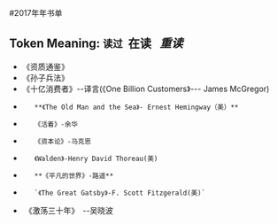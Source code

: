 #2017年年书单

## Token Meaning: `读过`  **在读**   *重读*

* 《资质通鉴》
* 《孙子兵法》
* 《十亿消费者》--译言(《One Billion Customers》--- James McGregor)
*        **《The Old Man and the Sea》- Ernest Hemingway（美）**
*        《活着》-余华
*        《资本论》-马克思
*        《Walden》-Henry David Thoreau(美)
*        **《平凡的世界》-路遥**
*        `《The Great Gatsby》-F. Scott Fitzgerald(美)`
*  《激荡三十年》　--吴晓波
